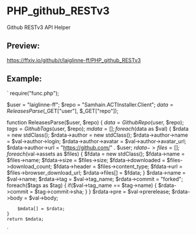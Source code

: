 # PHP_github_RESTv3
Github RESTv3 API Helper

## Preview:

https://ffxiv.io/github/r/laiglinne-ff/PHP_github_RESTv3

## Example:
`
require("func.php");

$user = "laiglinne-ff";
$repo = "Samhain.ACTInstaller.Client";
$data = ReleasesParse($_GET["user"], $_GET["repo"]);


function ReleasesParse($user, $repo)
{
	$data = GithubRepo($user, $repo);
	$tags = GithubTags($user, $repo);
	$mdata = [];
	foreach($data as $val)
	{
		$rdata = new stdClass();
		$rdata->author = new stdClass();
		$rdata->author->name = $val->author->login;
		$rdata->author->avatar = $val->author->avatar_url;
		$rdata->author->url = "https://github.com/" . $user;
		$rdata->files = [];
		foreach($val->assets as $files)
		{
			$fdata = new stdClass();
			$fdata->name = $files->name;
			$fdata->size = $files->size;
			$fdata->downloaded = $files->download_count;
			$fdata->header = $files->content_type;
			$fdata->url = $files->browser_download_url;
			$rdata->files[] = $fdata;
		}
		$rdata->name = $val->name;
		$rdata->tag = $val->tag_name;
		$rdata->commit = "forked";
		foreach($tags as $tag)
		{
			if($val->tag_name == $tag->name)
			{
				$rdata->commit = $tag->commit->sha;
			}
		}
		$rdata->pre = $val->prerelease;
		$rdata->body = $val->body;

		$mdata[] = $rdata;
	}
	return $mdata;
`
